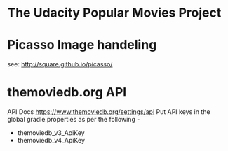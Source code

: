 # The Udacity Popular Movies Project

# Picasso Image handeling
see: http://square.github.io/picasso/

# themoviedb.org API
API Docs https://www.themoviedb.org/settings/api
Put API keys in the global gradle.properties as per the following -
- themoviedb_v3_ApiKey
- themoviedb_v4_ApiKey
